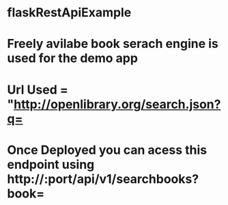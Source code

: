 # flaskRestApiExample
# Freely avilabe book serach engine is used for the demo app 
# Url Used = "http://openlibrary.org/search.json?q=<enter the query >
# Once Deployed you can acess this endpoint using http://<hostname>:port/api/v1/searchbooks?book=<Book Name >